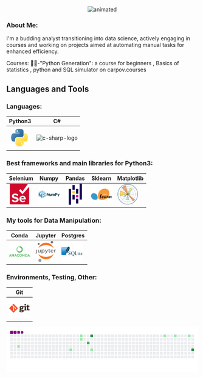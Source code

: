 <p align="center">
  <img src="https://media.giphy.com/media/jVAt83ieT49H6ja5Ty/giphy.gif" alt="animated" />
</p>

### About Me: 

I'm a budding analyst transitioning into data science, actively engaging in courses and working on projects aimed at automating manual tasks for enhanced efficiency.

Courses:
👩‍💻-"Python Generation": a course for beginners , Basics of statistics , python and SQL simulator on carpov.courses


## Languages and Tools 
<div>

### Languages:
| Python3 | C# |
|----------|----------|
|  <img src="https://github.com/devicons/devicon/blob/master/icons/python/python-original.svg" title="Python"  alt="Python" width="55" height="55"/> |  <img width="64" height="64" src="https://img.icons8.com/nolan/64/c-sharp-logo.png" alt="c-sharp-logo"/> |

  

### Best frameworks and main libraries for Python3:

| Selenium | Numpy | Pandas | Sklearn | Matplotlib |
|----------|----------|----------|----------|----------|
|  <img src="https://github.com/devicons/devicon/blob/master/icons/selenium/selenium-original.svg" title="Selenium"  alt="Selenium" width="55" height="55"/>|  <img src="https://github.com/devicons/devicon/blob/master/icons/numpy/numpy-original-wordmark.svg" title="Numpy" alt="Numpy" width="55" height="55"/>|  <img src="https://github.com/devicons/devicon/blob/master/icons/pandas/pandas-original.svg" title="Pandas" alt="Pandas" width="55" height="55"/>|  <img src="https://github.com/devicons/devicon/blob/master/icons/scikitlearn/scikitlearn-original.svg" title="sklearn" alt="sklearn" width="55" height="55"/>|  <img src="https://github.com/devicons/devicon/blob/master/icons/matplotlib/matplotlib-original.svg" title="mpl" alt="mpl" width="55" height="55"/>|


### My tools for Data Manipulation:

| Conda | Jupyter | Postgres |
|----------|----------|----------|
|<img src="https://github.com/devicons/devicon/blob/master/icons/anaconda/anaconda-original-wordmark.svg" title="Anaconda" alt="Conda" width="55" height="55"/>|<img src="https://github.com/devicons/devicon/blob/master/icons/jupyter/jupyter-original-wordmark.svg" title="Jupiter" alt="Jupiter" width="55" height="55"/>|<img src="https://github.com/devicons/devicon/blob/master/icons/sqlite/sqlite-original-wordmark.svg" title="SQLite" alt="SQLite" width="55" height="55"/>|

  
### Environments, Testing, Other:

| Git |
|----------|
|<img src="https://github.com/devicons/devicon/blob/master/icons/git/git-original-wordmark.svg" title="Git" alt="Git" width="55" height="55"/>|

![snake gif](https://github.com/Babyface2003/Babyface2003/blob/output/github-contribution-grid-snake.gif)

